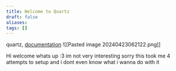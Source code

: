 ```yaml
---
title: Welcome to Quartz
draft: false
aliases: 
tags: []
---
```


quartz, [documentation](https://quartz.jzhao.xyz) 
![[Pasted image 20240423062122.png]]

Hi welcome whats up :3
im not very interesting sorry
this took me 4 attempts to setup and i dont even know what i wanna do with it
